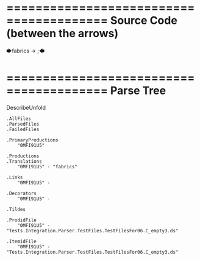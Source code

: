 ========================================
Source Code (between the arrows)
========================================

🡆fabrics -> ;🡄

========================================
Parse Tree
========================================
DescribeUnfold

    .AllFiles
    .ParsedFiles
    .FailedFiles

    .PrimaryProductions
        "0MFI91U5" 

    .Productions
    .Translations
        "0MFI91U5" - "fabrics"

    .Links
        "0MFI91U5" - 

    .Decorators
        "0MFI91U5" - 

    .Tildes

    .ProdidFile
        "0MFI91U5" - "Tests.Integration.Parser.TestFiles.TestFilesFor06.C_empty3.ds"

    .ItemidFile
        "0MFI91U5" - "Tests.Integration.Parser.TestFiles.TestFilesFor06.C_empty3.ds"

